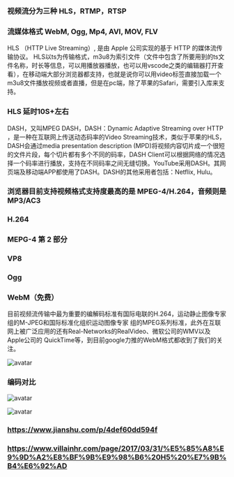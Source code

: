 ### 视频流分为三种 HLS，RTMP，RTSP
### 流媒体格式 WebM, Ogg, Mp4, AVI, MOV, FLV

HLS （HTTP Live Streaming）, 是由 Apple 公司实现的基于 HTTP 的媒体流传输协议。
HLS以ts为传输格式，m3u8为索引文件（文件中包含了所要用到的ts文件名称，时长等信息，可以用播放器播放，也可以用vscode之类的编辑器打开查看），在移动端大部分浏览器都支持，也就是说你可以用video标签直接加载一个m3u8文件播放视频或者直播，但是在pc端，除了苹果的Safari，需要引入库来支持。

### HLS 延时10S+左右

DASH，又叫MPEG DASH，DASH：Dynamic Adaptive Streaming over HTTP ，是一种在互联网上传送动态码率的Video Streaming技术，类似于苹果的HLS，DASH会通过media presentation description (MPD)将视频内容切片成一个很短的文件片段，每个切片都有多个不同的码率，DASH Client可以根据网络的情况选择一个码率进行播放，支持在不同码率之间无缝切换。YouTube采用DASH。其网页端及移动端APP都使用了DASH。DASH的其他采用者包括：Netflix, Hulu。

### 浏览器目前支持视频格式支持度最高的是 MPEG-4/H.264，音频则是 MP3/AC3
### H.264
### MEPG-4 第 2 部分
### VP8
### Ogg
### WebM（免费）

目前视频流传输中最为重要的编解码标准有国际电联的H.264，运动静止图像专家组的M-JPEG和国际标准化组织运动图像专家 组的MPEG系列标准，此外在互联网上被广泛应用的还有Real-Networks的RealVideo、微软公司的WMV以及Apple公司的 QuickTime等，到目前google力推的WebM格式都收到了我们的关注。

![avatar](https://upload-images.jianshu.io/upload_images/713063-15e09f1d003fae0e.jpg?imageMogr2/auto-orient/strip|imageView2/2/w/550/format/webp)

### 编码对比

![avatar](https://upload-images.jianshu.io/upload_images/713063-0cc2a7bc621389b8.jpg?imageMogr2/auto-orient/strip|imageView2/2/w/468/format/webp)

![avatar](https://upload-images.jianshu.io/upload_images/713063-c8c662039135065d.png?imageMogr2/auto-orient/strip|imageView2/2/w/500/format/webp)

### https://www.jianshu.com/p/4def60dd594f
### https://www.villainhr.com/page/2017/03/31/%E5%85%A8%E9%9D%A2%E8%BF%9B%E9%98%B6%20H5%20%E7%9B%B4%E6%92%AD